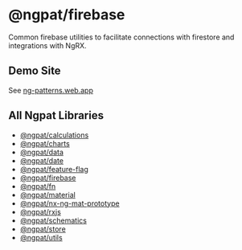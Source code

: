 # @ngpat/firebase

Common firebase utilities to facilitate connections with firestore and 
integrations with NgRX.


## Demo Site

See [ng-patterns.web.app](https://ng-patterns.web.app/)

## All Ngpat Libraries

- [@ngpat/calculations](https://ngpat-docs-calculations.web.app/index.html)
- [@ngpat/charts](https://ngpat-docs-charts.web.app/index.html)
- [@ngpat/data](https://ngpat-docs-data.web.app/index.html)
- [@ngpat/date](https://ngpat-docs-date.web.app/index.html)
- [@ngpat/feature-flag](https://ngpat-docs-feature-flag.web.app/index.html)
- [@ngpat/firebase](https://ngpat-docs-firebase.web.app/index.html)
- [@ngpat/fn](https://ngpat-docs-fn.web.app/index.html)
- [@ngpat/material](https://ngpat-docs-material.web.app/index.html)
- [@ngpat/nx-ng-mat-prototype](https://ngpat-docs-nx-ng-mat-prototype.web.app/index.html)
- [@ngpat/rxjs](https://ngpat-docs-rxjs.web.app/index.html)
- [@ngpat/schematics](https://ngpat-docs-schematics.web.app/index.html)
- [@ngpat/store](https://ngpat-docs-store.web.app/index.html)
- [@ngpat/utils](https://ngpat-docs-utils.web.app/index.html)
